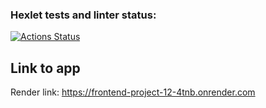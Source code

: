 ### Hexlet tests and linter status:
[![Actions Status](https://github.com/Gpex29/frontend-project-12/actions/workflows/hexlet-check.yml/badge.svg)](https://github.com/Gpex29/frontend-project-12/actions)

## Link to app
Render link: https://frontend-project-12-4tnb.onrender.com